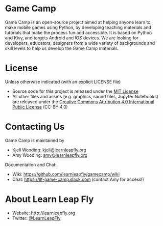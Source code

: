 # Game Camp
Game Camp is an open-source project aimed at helping anyone learn to make mobile games using Python, by developing teaching materials and tutorials that make the process fun and accessible. It is based on Python and Kivy, and targets Android and IOS devices. We are looking for developers, educators, designers from a wide variety of backgrounds and skill levels to help us develop the Game Camp materials.

# License
Unless otherwise indicated (with an explicit LICENSE file)
* Source code for this project is released under the [MIT License](http://choosealicense.com/licenses/mit/)
* All other files and assets (e.g. graphics, sound files, Jupyter Notebooks) are released under the [Creative Commons Attribution 4.0 International Public License](http://creativecommons.org/licenses/by/4.0/legalcode) (CC-BY 4.0)

# Contacting Us
Game Camp is maintained by 
* Kjell Wooding: kjell@learnleapfly.org
* Amy Wooding: amy@learnleapfly.org

Documentation and Chat:
* Wiki: https://github.com/learnleapfly/gamecamp/wiki
* Chat: https://llf-game-camp.slack.com (contact Amy for access!)



# About Learn Leap Fly
* Website: http://learnleapfly.org
* Twitter: [@LearnLeapFly](http://twitter.com/learnleapfly)
